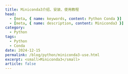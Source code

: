 ```yaml
---
title: Miniconda3介绍、安装、使用教程
head:
  - [meta, { name: keywords, content: Python Conda }]
  - [meta, { name: description, content: Miniconda3 }]
category:
  - Python
tags:
  - Python
  - Conda
date: 2024-12-15
permalink: /blog/python/miniconda3-use.html
excerpt: <small>Miniconda3</small>
article: false
---
```

